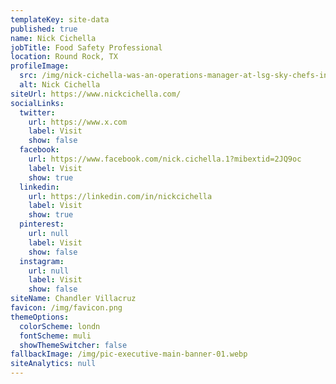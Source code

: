 ```yaml
---
templateKey: site-data
published: true
name: Nick Cichella
jobTitle: Food Safety Professional
location: Round Rock, TX
profileImage:
  src: /img/nick-cichella-was-an-operations-manager-at-lsg-sky-chefs-in-caracas.-at-lsg-sky-chef.jpeg
  alt: Nick Cichella
siteUrl: https://www.nickcichella.com/
socialLinks:
  twitter:
    url: https://www.x.com
    label: Visit
    show: false
  facebook:
    url: https://www.facebook.com/nick.cichella.1?mibextid=2JQ9oc
    label: Visit
    show: true
  linkedin:
    url: https://linkedin.com/in/nickcichella
    label: Visit
    show: true
  pinterest:
    url: null
    label: Visit
    show: false
  instagram:
    url: null
    label: Visit
    show: false
siteName: Chandler Villacruz
favicon: /img/favicon.png
themeOptions:
  colorScheme: londn
  fontScheme: muli
  showThemeSwitcher: false
fallbackImage: /img/pic-executive-main-banner-01.webp
siteAnalytics: null
---
```

